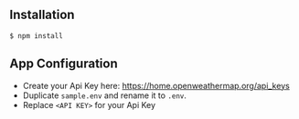 ## Installation

```
$ npm install
```

## App Configuration

- Create your Api Key here: https://home.openweathermap.org/api_keys
- Duplicate `sample.env` and rename it to `.env`.
- Replace `<API KEY>` for your Api Key 
